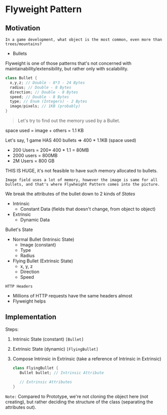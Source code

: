 # Flyweight Pattern

## Motivation

`In a game development, what object is the most common, even more than trees/mountains?`

- Bullets

Flyweight is one of those patterns that's not concerned with maintainability/extensibility, but rather only with scalability.

```Java
class Bullet {
  x,y,z; // Double - 8*3 - 24 Bytes
  radius; // Double - 8 Bytes
  direction; // Double - 8 Bytes
  speed; // Double - 8 Bytes
  type; // Enum (Integers) - 2 Bytes
  image/pixels; // 1KB (probably)
}
```

> Let's try to find out the memory used by a Bullet.

space used = image + others = 1.1 KB

Let's say, 1 game HAS 400 bullets => 400 * 1.1KB (space used)

- 200 Users = 200* 400 * 1.1 = 80MB
- 2000 users = 800MB
- 2M Users = 800 GB

THIS IS HUGE, it's not feasible to have such memory allocated to bullets.

`Image field uses a lot of memory, however the image is same for all bullets, and that's where Flywheight Pattern comes into the picture.`

We break the attributes of the bullet down to 2 kinds of _States_

- Intrinsic
  - Constant Data (fields that doesn't change, from object to object)
- Extrinsic
  - Dynamic Data

Bullet's State

- Normal Bullet (Intrinsic State)
  - Image (constant)
  - Type
  - Radius
- Flying Bullet (Extrinsic State)
  - x, y, z
  - Direction
  - Speed

`HTTP Headers`

- Millions of HTTP requests have the same headers almost
- Flyweight helps

## Implementation

Steps:

1. Intrinsic State (constant) `[Bullet]`
2. Extrinsic State (dynamic) `[FlyingBullet]`
3. Compose Intrinsic in Extrinsic (take a reference of Intrinsic in Extrinsic)
   
   ```Java
   class FlyingBullet {
      Bullet bullet; // Intrinsic Attribute
      
      // Extrinsic Attributes
   }
   ```

`Note:` Compared to Prototype, we're not cloning the object here (not creating), but rather deciding the structure of the class (separating the attributes out).